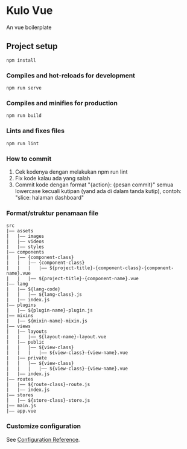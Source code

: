 # Kulo Vue

An vue boilerplate

## Project setup
```
npm install
```

### Compiles and hot-reloads for development
```
npm run serve
```

### Compiles and minifies for production
```
npm run build
```

### Lints and fixes files
```
npm run lint
```

### How to commit

1. Cek kodenya dengan melakukan npm run lint
2. Fix kode kalau ada yang salah
3. Commit kode dengan format "{action}: {pesan commit}" semua lowercase kecuali kutipan (yand ada di dalam tanda kutip), contoh: "slice: halaman dashboard"

### Format/struktur penamaan file

```
src
|–– assets
|   |–– images
|   |–– videos
|   |–– styles
|–– components
|   |–– {component-class}
|   |   |–– {component-class}
|   |   |   |–– ${project-title}-{component-class}-{component-name}.vue
|   |   |–– ${project-title}-{component-name}.vue
|–– lang
|   |–– ${lang-code}
|   |   |–– ${lang-class}.js
|   |–– index.js
|–– plugins
|   |–– ${plugin-name}-plugin.js
|–– mixins
|   |–– ${mixin-name}-mixin.js
|–– views
|   |—— layouts
|   |   |—— ${layout-name}-layout.vue
|   |–– public
|   |   |–– ${view-class}
|   |   |   |–– ${view-class}-{view-name}.vue
|   |–– private
|   |   |–– ${view-class}
|   |   |   |–– ${view-class}-{view-name}.vue
|   |–– index.js 
|–– routes
|   |–– ${route-class}-route.js
|   |–– index.js
|–– stores
|   |–– ${store-class}-store.js
|–– main.js
|–– app.vue
```

### Customize configuration
See [Configuration Reference](https://cli.vuejs.org/config/).
